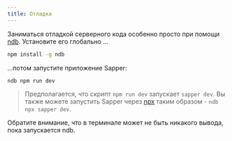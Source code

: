 ```yaml
---
title: Отладка
---
```


Заниматься отладкой серверного кода особенно просто при помощи [ndb](https://github.com/GoogleChromeLabs/ndb). Установите его глобально ...

```bash
npm install -g ndb
```

...потом запустите приложение Sapper:

```bash
ndb npm run dev
```

> Предполагается, что скрипт `npm run dev` запускает `sapper dev`. Вы также можете запустить Sapper через [npx](https://blog.npmjs.org/post/162869356040/introduction-npx-an-npm-package-runner) таким образом - `ndb npx sapper dev`.

Обратите внимание, что в терминале может не быть никакого вывода, пока запускается ndb.
